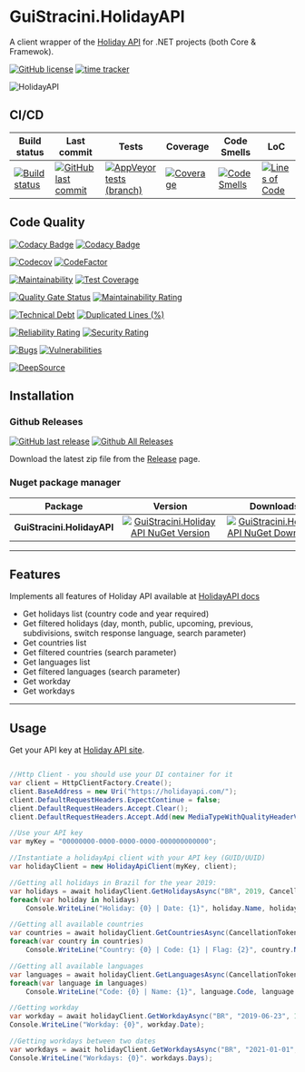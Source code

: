 # GuiStracini.HolidayAPI

A client wrapper of the [Holiday API](https://holidayapi.com/) for .NET projects (both Core & Framewok).

[![GitHub license](https://img.shields.io/github/license/guibranco/GuiStracini.HolidayAPI)](https://github.com/guibranco/GuiStracini.HolidayAPI)
[![time tracker](https://wakatime.com/badge/github/guibranco/GuiStracini.HolidayAPI.svg)](https://wakatime.com/badge/github/guibranco/GuiStracini.HolidayAPI)

![HolidayAPI](https://raw.githubusercontent.com/guibranco/GuiStracini.HolidayAPI/main/logo.png)

## CI/CD

| Build status | Last commit | Tests | Coverage | Code Smells | LoC |
|--------------|-------------|-------|----------|-------------|-----|
| [![Build status](https://ci.appveyor.com/api/projects/status/b7k3k04cqncid7ji/branch/main?svg=true)](https://ci.appveyor.com/project/guibranco/guistracini-holidayapi/branch/main) | [![GitHub last commit](https://img.shields.io/github/last-commit/guibranco/GuiStracini.HolidayAPI/main)](https://github.com/guibranco/GuiStracini.HolidayAPI) | [![AppVeyor tests (branch)](https://img.shields.io/appveyor/tests/guibranco/GuiStracini-HolidayAPI/main?compact_message)](https://ci.appveyor.com/project/guibranco/guistracini-holidayapi/branch/main) | [![Coverage](https://sonarcloud.io/api/project_badges/measure?project=guibranco_GuiStracini.HolidayAPI&metric=coverage)](https://sonarcloud.io/dashboard?id=guibranco_GuiStracini.HolidayAPI) | [![Code Smells](https://sonarcloud.io/api/project_badges/measure?project=guibranco_GuiStracini.HolidayAPI&metric=code_smells)](https://sonarcloud.io/dashboard?id=guibranco_GuiStracini.HolidayAPI) | [![Lines of Code](https://sonarcloud.io/api/project_badges/measure?project=guibranco_GuiStracini.HolidayAPI&metric=ncloc)](https://sonarcloud.io/dashboard?id=guibranco_GuiStracini.HolidayAPI)

## Code Quality

[![Codacy Badge](https://app.codacy.com/project/badge/Grade/3c8727146d8043ca8bd43d090c02565a)](https://www.codacy.com/gh/guibranco/GuiStracini.HolidayAPI/dashboard)
[![Codacy Badge](https://app.codacy.com/project/badge/Coverage/3c8727146d8043ca8bd43d090c02565a)](https://www.codacy.com/gh/guibranco/GuiStracini.HolidayAPI/dashboard)

[![Codecov](https://codecov.io/gh/guibranco/GuiStracini.HolidayAPI/branch/main/graph/badge.svg)](https://codecov.io/gh/guibranco/GuiStracini.HolidayAPI)
[![CodeFactor](https://www.codefactor.io/repository/github/guibranco/GuiStracini.HolidayAPI/badge)](https://www.codefactor.io/repository/github/guibranco/GuiStracini.HolidayAPI)

[![Maintainability](https://api.codeclimate.com/v1/badges/4f93ccda7ee35ad1c4ad/maintainability)](https://codeclimate.com/github/guibranco/GuiStracini.HolidayAPI/maintainability)
[![Test Coverage](https://api.codeclimate.com/v1/badges/4f93ccda7ee35ad1c4ad/test_coverage)](https://codeclimate.com/github/guibranco/GuiStracini.HolidayAPI/test_coverage)

[![Quality Gate Status](https://sonarcloud.io/api/project_badges/measure?project=guibranco_GuiStracini.HolidayAPI&metric=alert_status)](https://sonarcloud.io/dashboard?id=guibranco_GuiStracini.HolidayAPI)
[![Maintainability Rating](https://sonarcloud.io/api/project_badges/measure?project=guibranco_GuiStracini.HolidayAPI&metric=sqale_rating)](https://sonarcloud.io/dashboard?id=guibranco_GuiStracini.HolidayAPI)

[![Technical Debt](https://sonarcloud.io/api/project_badges/measure?project=guibranco_GuiStracini.HolidayAPI&metric=sqale_index)](https://sonarcloud.io/dashboard?id=guibranco_GuiStracini.HolidayAPI)
[![Duplicated Lines (%)](https://sonarcloud.io/api/project_badges/measure?project=guibranco_GuiStracini.HolidayAPI&metric=duplicated_lines_density)](https://sonarcloud.io/dashboard?id=guibranco_GuiStracini.HolidayAPI)

[![Reliability Rating](https://sonarcloud.io/api/project_badges/measure?project=guibranco_GuiStracini.HolidayAPI&metric=reliability_rating)](https://sonarcloud.io/dashboard?id=guibranco_GuiStracini.HolidayAPI)
[![Security Rating](https://sonarcloud.io/api/project_badges/measure?project=guibranco_GuiStracini.HolidayAPI&metric=security_rating)](https://sonarcloud.io/dashboard?id=guibranco_GuiStracini.HolidayAPI)

[![Bugs](https://sonarcloud.io/api/project_badges/measure?project=guibranco_GuiStracini.HolidayAPI&metric=bugs)](https://sonarcloud.io/dashboard?id=guibranco_GuiStracini.HolidayAPI)
[![Vulnerabilities](https://sonarcloud.io/api/project_badges/measure?project=guibranco_GuiStracini.HolidayAPI&metric=vulnerabilities)](https://sonarcloud.io/dashboard?id=guibranco_GuiStracini.HolidayAPI)

[![DeepSource](https://app.deepsource.com/gh/guibranco/GuiStracini.HolidayAPI.svg/?label=active+issues&show_trend=true&token=9EaN4XexPAuG1hZ5fUpZquom)](https://app.deepsource.com/gh/guibranco/GuiStracini.HolidayAPI/?ref=repository-badge)

## Installation

### Github Releases

[![GitHub last release](https://img.shields.io/github/release-date/guibranco/GuiStracini.HolidayAPI.svg?style=flat)](https://github.com/guibranco/GuiStracini.HolidayAPI) [![Github All Releases](https://img.shields.io/github/downloads/guibranco/GuiStracini.HolidayAPI/total.svg?style=flat)](https://github.com/guibranco/GuiStracini.HolidayAPI)

Download the latest zip file from the [Release](https://github.com/GuiBranco/GuiStracini.HolidayAPI/releases) page.

### Nuget package manager

| Package | Version | Downloads |
|------------------|:-------:|:-------:|
| **GuiStracini.HolidayAPI** | [![GuiStracini.HolidayAPI NuGet Version](https://img.shields.io/nuget/v/GuiStracini.HolidayAPI.svg?style=flat)](https://www.nuget.org/packages/GuiStracini.HolidayAPI/) | [![GuiStracini.HolidayAPI NuGet Downloads](https://img.shields.io/nuget/dt/GuiStracini.HolidayAPI.svg?style=flat)](https://www.nuget.org/packages/GuiStracini.HolidayAPI/) |

---

## Features

Implements all features of Holiday API available at [HolidayAPI docs](https://holidayapi.com/)

- Get holidays list (country code and year required)
- Get filtered holidays (day, month, public, upcoming, previous, subdivisions, switch response language, search parameter)
- Get countries list
- Get filtered countries (search parameter)
- Get languages list
- Get filtered languages (search parameter)
- Get workday
- Get workdays

---

## Usage

Get your API key at [Holiday API site](https://holidayapi.com/).

```cs

//Http Client - you should use your DI container for it
var client = HttpClientFactory.Create();
client.BaseAddress = new Uri("https://holidayapi.com/");
client.DefaultRequestHeaders.ExpectContinue = false;
client.DefaultRequestHeaders.Accept.Clear();
client.DefaultRequestHeaders.Accept.Add(new MediaTypeWithQualityHeaderValue("application/json"));

//Use your API key
var myKey = "00000000-0000-0000-0000-000000000000";

//Instantiate a holidayApi client with your API key (GUID/UUID)
var holidayClient = new HolidayApiClient(myKey, client);

//Getting all holidays in Brazil for the year 2019:
var holidays = await holidayClient.GetHolidaysAsync("BR", 2019, CancellationToken.None);
foreach(var holiday in holidays)
    Console.WriteLine("Holiday: {0} | Date: {1}", holiday.Name, holiday.Date);

//Getting all available countries
var countries = await holidayClient.GetCountriesAsync(CancellationToken.None);
foreach(var country in countries)
    Console.WriteLine("Country: {0} | Code: {1} | Flag: {2}", country.Name, country.Code, country.Flag);

//Getting all available languages
var languages = await holidayClient.GetLanguagesAsync(CancellationToken.None);
foreach(var language in languages)
    Console.WriteLine("Code: {0} | Name: {1}", language.Code, language.Name);

//Getting workday
var workday = await holidayClient.GetWorkdayAsync("BR", "2019-06-23", 10, CancellationToken.None);
Console.WriteLine("Workday: {0}", workday.Date);

//Getting workdays between two dates
var workdays = await holidayClient.GetWorkdaysAsync("BR", "2021-01-01", "2021-06-01", CancellationToken.None);
Console.WriteLine("Workdays: {0}". workdays.Days);

```
